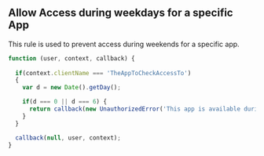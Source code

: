 ## Allow Access during weekdays for a specific App

This rule is used to prevent access during weekends for a specific app.

```js
function (user, context, callback) {
  
  if(context.clientName === 'TheAppToCheckAccessTo')
  {
    var d = new Date().getDay();

    if(d === 0 || d === 6) {
      return callback(new UnauthorizedError('This app is available during the week'));
    }
  }

  callback(null, user, context);
}
```
